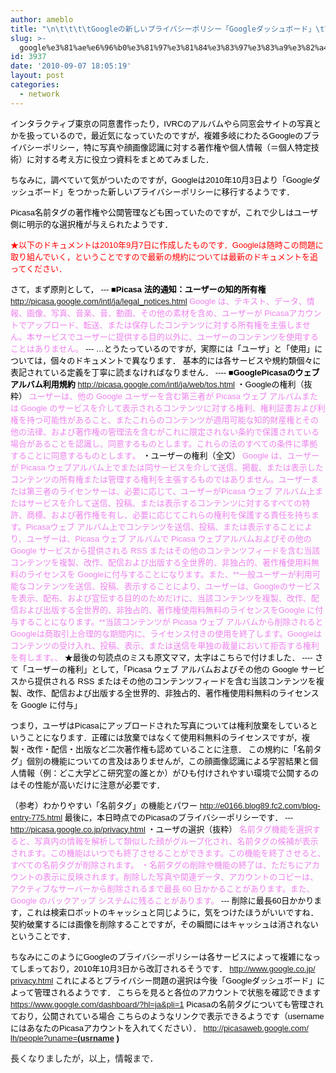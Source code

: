 ```yaml
---
author: ameblo
title: "\n\t\t\t\tGoogleの新しいプライバシーポリシー「Googleダッシュボード」\t\t"
slug: >-
  google%e3%81%ae%e6%96%b0%e3%81%97%e3%81%84%e3%83%97%e3%83%a9%e3%82%a4%e3%83%90%e3%82%b7%e3%83%bc%e3%83%9d%e3%83%aa%e3%82%b7%e3%83%bc%e3%80%8cgoogle%e3%83%80%e3%83%83%e3%82%b7%e3%83%a5%e3%83%9c
id: 3937
date: '2010-09-07 18:05:19'
layout: post
categories:
  - network
---
```


<span class="Apple-style-span" style="WIDOWS: 2; TEXT-TRANSFORM: none; TEXT-INDENT: 0px; BORDER-COLLAPSE: separate; FONT: medium 'MS PGothic'; WHITE-SPACE: normal; ORPHANS: 2; LETTER-SPACING: normal; COLOR: rgb(0,0,0); WORD-SPACING: 0px; -webkit-border-horizontal-spacing: 0px; -webkit-border-vertical-spacing: 0px; -webkit-text-decorations-in-effect: none; -webkit-text-size-adjust: auto; -webkit-text-stroke-width: 0px"><span class="Apple-style-span" style="BORDER-COLLAPSE: collapse; FONT-FAMILY: arial, sans-serif; FONT-SIZE: 13px">インタラクティブ東京の同意書作ったり，IVRCのアルバムやら同窓会サイトの写真とかを扱っているので，最近気になっていたのですが，複雑多岐にわたるGoogleのプライバシーポリシー，特に写真や顔画像認識に対する著作権や個人情報（＝個人特定技術）に対する考え方に役立つ資料をまとめてみました．</span></span>

<span class="Apple-style-span" style="WIDOWS: 2; TEXT-TRANSFORM: none; TEXT-INDENT: 0px; BORDER-COLLAPSE: separate; FONT: medium 'MS PGothic'; WHITE-SPACE: normal; ORPHANS: 2; LETTER-SPACING: normal; COLOR: rgb(0,0,0); WORD-SPACING: 0px; -webkit-border-horizontal-spacing: 0px; -webkit-border-vertical-spacing: 0px; -webkit-text-decorations-in-effect: none; -webkit-text-size-adjust: auto; -webkit-text-stroke-width: 0px"><span class="Apple-style-span" style="BORDER-COLLAPSE: collapse; FONT-FAMILY: arial, sans-serif; FONT-SIZE: 13px"></span></span>

<span class="Apple-style-span" style="WIDOWS: 2; TEXT-TRANSFORM: none; TEXT-INDENT: 0px; BORDER-COLLAPSE: separate; FONT: medium 'MS PGothic'; WHITE-SPACE: normal; ORPHANS: 2; LETTER-SPACING: normal; COLOR: rgb(0,0,0); WORD-SPACING: 0px; -webkit-border-horizontal-spacing: 0px; -webkit-border-vertical-spacing: 0px; -webkit-text-decorations-in-effect: none; -webkit-text-size-adjust: auto; -webkit-text-stroke-width: 0px"><span class="Apple-style-span" style="BORDER-COLLAPSE: collapse; FONT-FAMILY: arial, sans-serif; FONT-SIZE: 13px"></span></span><span class="Apple-style-span" style="WIDOWS: 2; TEXT-TRANSFORM: none; TEXT-INDENT: 0px; BORDER-COLLAPSE: separate; FONT: medium 'MS PGothic'; WHITE-SPACE: normal; ORPHANS: 2; LETTER-SPACING: normal; COLOR: rgb(0,0,0); WORD-SPACING: 0px; -webkit-border-horizontal-spacing: 0px; -webkit-border-vertical-spacing: 0px; -webkit-text-decorations-in-effect: none; -webkit-text-size-adjust: auto; -webkit-text-stroke-width: 0px"><span class="Apple-style-span" style="BORDER-COLLAPSE: collapse; FONT-FAMILY: arial, sans-serif; FONT-SIZE: 13px">ちなみに，調べていて気がついたのですが，Googleは2010年10月3日より「Googleダッシュボード」をつかった新しいプライバシーポリシーに移行するようです．</span></span>

<span class="Apple-style-span" style="WIDOWS: 2; TEXT-TRANSFORM: none; TEXT-INDENT: 0px; BORDER-COLLAPSE: separate; FONT: medium 'MS PGothic'; WHITE-SPACE: normal; ORPHANS: 2; LETTER-SPACING: normal; COLOR: rgb(0,0,0); WORD-SPACING: 0px; -webkit-border-horizontal-spacing: 0px; -webkit-border-vertical-spacing: 0px; -webkit-text-decorations-in-effect: none; -webkit-text-size-adjust: auto; -webkit-text-stroke-width: 0px"><span class="Apple-style-span" style="BORDER-COLLAPSE: collapse; FONT-FAMILY: arial, sans-serif; FONT-SIZE: 13px">Picasa名前タグの著作権や公開管理なども困っていたのですが，これで少しはユーザ側に明示的な選択権が与えられたようです．</span></span>

<span class="Apple-style-span" style="WIDOWS: 2; TEXT-TRANSFORM: none; TEXT-INDENT: 0px; BORDER-COLLAPSE: separate; FONT: medium 'MS PGothic'; WHITE-SPACE: normal; ORPHANS: 2; LETTER-SPACING: normal; COLOR: rgb(0,0,0); WORD-SPACING: 0px; -webkit-border-horizontal-spacing: 0px; -webkit-border-vertical-spacing: 0px; -webkit-text-decorations-in-effect: none; -webkit-text-size-adjust: auto; -webkit-text-stroke-width: 0px"><span class="Apple-style-span" style="BORDER-COLLAPSE: collapse; FONT-FAMILY: arial, sans-serif; FONT-SIZE: 13px"></span></span>

<span class="Apple-style-span" style="WIDOWS: 2; TEXT-TRANSFORM: none; TEXT-INDENT: 0px; BORDER-COLLAPSE: separate; FONT: medium 'MS PGothic'; WHITE-SPACE: normal; ORPHANS: 2; LETTER-SPACING: normal; COLOR: rgb(0,0,0); WORD-SPACING: 0px; -webkit-border-horizontal-spacing: 0px; -webkit-border-vertical-spacing: 0px; -webkit-text-decorations-in-effect: none; -webkit-text-size-adjust: auto; -webkit-text-stroke-width: 0px"><span class="Apple-style-span" style="BORDER-COLLAPSE: collapse; FONT-FAMILY: arial, sans-serif; FONT-SIZE: 13px"><font color="#ff0000">★以下のドキュメントは2010年9月7日に作成したものです．Googleは随時この問題に取り組んでいく，ということですので最新の規約については最新のドキュメントを追ってください．</font></span></span>

<span class="Apple-style-span" style="WIDOWS: 2; TEXT-TRANSFORM: none; TEXT-INDENT: 0px; BORDER-COLLAPSE: separate; FONT: medium 'MS PGothic'; WHITE-SPACE: normal; ORPHANS: 2; LETTER-SPACING: normal; COLOR: rgb(0,0,0); WORD-SPACING: 0px; -webkit-border-horizontal-spacing: 0px; -webkit-border-vertical-spacing: 0px; -webkit-text-decorations-in-effect: none; -webkit-text-size-adjust: auto; -webkit-text-stroke-width: 0px"><span class="Apple-style-span" style="BORDER-COLLAPSE: collapse; FONT-FAMILY: arial, sans-serif; FONT-SIZE: 13px"></span></span>

<span class="Apple-style-span" style="WIDOWS: 2; TEXT-TRANSFORM: none; TEXT-INDENT: 0px; BORDER-COLLAPSE: separate; FONT: medium 'MS PGothic'; WHITE-SPACE: normal; ORPHANS: 2; LETTER-SPACING: normal; COLOR: rgb(0,0,0); WORD-SPACING: 0px; -webkit-border-horizontal-spacing: 0px; -webkit-border-vertical-spacing: 0px; -webkit-text-decorations-in-effect: none; -webkit-text-size-adjust: auto; -webkit-text-stroke-width: 0px"><span class="Apple-style-span" style="BORDER-COLLAPSE: collapse; FONT-FAMILY: arial, sans-serif; FONT-SIZE: 13px">さて，まず原則として， --- **■Picasa 法的通知：ユーザーの知的所有権** [http://picasa.google.com/intl/<wbr>ja/legal_notices.html](http://picasa.google.com/intl/ja/legal_notices.html) <font color="#ee82ee">Google は、テキスト、データ、情報、画像、写真、音楽、音、動画、<wbr>その他の素材を含め、ユーザーが Picasaアカウントでアップロード、転送、<wbr>または保存したコンテンツに対する所有権を主張しません。<wbr>本サービスでユーザーに提供する目的以外に、<wbr>ユーザーのコンテンツを使用することはありません。</font> --- …とうたっているのですが，実際には「ユーザ」と「使用」<wbr>については，個々のドキュメントで異なります． 基本的には各サービスや規約類個々に表記されている定義を丁寧に読まなければ<wbr>なりません． ---- **■GooglePicasaのウェブアルバム利用規約** [http://picasa.google.com/intl/<wbr>ja/web/tos.html](http://picasa.google.com/intl/ja/web/tos.html) ・Googleの権利（抜粋） <font color="#ee82ee">ユーザーは、他の Google ユーザーを含む第三者が Picasa ウェブ アルバムまたは Google のサービスを介して表示されるコンテンツに対する権利、<wbr>権利証書および利権を持つ可能性があること、<wbr>またこれらのコンテンツが適用可能な知的財産権とその他の法律、<wbr>および著作権の管理法を含むがこれに限定されない条約で保護され<wbr>ている場合があることを認識し、同意するものとします。<wbr>これらの法のすべての条件に準拠することに同意するものとします<wbr>。</font> ・ユーザーの権利（全文） <font color="#ee82ee">Google は、ユーザーが Picasa ウェブアルバム上でまたは同サービスを介して送信、掲載、<wbr>または表示したコンテンツの所有権または管理する権利を主張する<wbr>ものではありません。ユーザーまたは第三者のライセンサーは、<wbr>必要に応じて、ユーザーがPicasa ウェブ アルバム上またはサービスを介して送信、投稿、<wbr>または表示するコンテンツに対するすべての特許、商標、<wbr>および著作権を有し、<wbr>必要に応じてこれらの権利を保護する責任を持ちます。<wbr>Picasaウェブ アルバム上でコンテンツを送信、投稿、<wbr>または表示することにより、ユーザーは、Picasa ウェブ アルバムで Picasa ウェブアルバムおよびその他の Google サービスから提供される RSS またはその他のコンテンツフィードを含む当該コンテンツを複製、改作、<wbr>配信および出版する全世界的、非独占的、<wbr>著作権使用料無料のライセンスを Googleに付与することになります。また、<wbr>**一般ユーザーが利用可能なコンテンツを送信、投稿、<wbr>表示することにより、ユーザーは、Googleのサービスを表示、配布、および宣伝する目的のためだけに、<wbr>当該コンテンツを複製、改作、配信および出版する全世界的、<wbr>非独占的、著作権使用料無料のライセンスをGoogle に付与することになります。**当該コンテンツが Picasa ウェブ アルバムから削除されるとGoogleは商取引上合理的な期間内に、<wbr>ライセンス付きの使用を終了します。Googleはコンテンツの受け入れ、投稿、表示、<wbr>または送信を単独の裁量において拒否する権利を有します。、</font> ★最後の句読点のミスも原文ママ，太字はこちらで付けました． ---- さて「ユーザーの権利」として，「Picasa ウェブ アルバムおよびその他の Google サービスから提供される RSS またはその他のコンテンツフィードを含む当該コンテンツを複製、改作、<wbr>配信および出版する全世界的、非独占的、<wbr>著作権使用料無料のライセンスを Google に付与」</span></span>

<span class="Apple-style-span" style="WIDOWS: 2; TEXT-TRANSFORM: none; TEXT-INDENT: 0px; BORDER-COLLAPSE: separate; FONT: medium 'MS PGothic'; WHITE-SPACE: normal; ORPHANS: 2; LETTER-SPACING: normal; COLOR: rgb(0,0,0); WORD-SPACING: 0px; -webkit-border-horizontal-spacing: 0px; -webkit-border-vertical-spacing: 0px; -webkit-text-decorations-in-effect: none; -webkit-text-size-adjust: auto; -webkit-text-stroke-width: 0px"><span class="Apple-style-span" style="BORDER-COLLAPSE: collapse; FONT-FAMILY: arial, sans-serif; FONT-SIZE: 13px">つまり，ユーザはPicasaにアップロードされた写真については権利放棄をしているということになります．正確には放棄ではなくて使用料無料のライセンスですが，複製・改作・配信・出版など二次著作権も認めていることに注意． この規約に「名前タグ」<wbr>個別の機能についての言及はありませんが，<wbr>この顔画像認識による学習結果と個人情報（例：どこ大学どこ研究室の誰とか）<wbr>がひも付けされやすい環境で公開するのはその性能が高いだけに注<wbr>意が必要です．</span></span>

<span class="Apple-style-span" style="WIDOWS: 2; TEXT-TRANSFORM: none; TEXT-INDENT: 0px; BORDER-COLLAPSE: separate; FONT: medium 'MS PGothic'; WHITE-SPACE: normal; ORPHANS: 2; LETTER-SPACING: normal; COLOR: rgb(0,0,0); WORD-SPACING: 0px; -webkit-border-horizontal-spacing: 0px; -webkit-border-vertical-spacing: 0px; -webkit-text-decorations-in-effect: none; -webkit-text-size-adjust: auto; -webkit-text-stroke-width: 0px"><span class="Apple-style-span" style="BORDER-COLLAPSE: collapse; FONT-FAMILY: arial, sans-serif; FONT-SIZE: 13px">（参考）わかりやすい「名前タグ」の機能とパワー [http://e0166.blog89.fc2.com/<wbr>blog-entry-775.html](http://e0166.blog89.fc2.com/blog-entry-775.html) 最後に，本日時点でのPicasaのプライバシーポリシーです． --- [http://picasa.google.co.jp/<wbr>privacy.html](http://picasa.google.co.jp/privacy.html) ・ユーザの選択（抜粋） <font color="#ee82ee">名前タグ機能を選択すると、<wbr>写真内の情報を解析して類似した顔がグループ化され、<wbr>名前タグの候補が表示されます。<wbr>この機能はいつでも終了させることができます。<wbr>この機能を終了させると、すべての名前タグが削除されます。 ・名前タグの削除や機能の終了は、<wbr>ただちにアカウントの表示に反映されます。<wbr>削除した写真や関連データ、アカウントのコピーは、<wbr>アクティブなサーバーから削除されるまで最長 60 日かかることがあります。また、Google のバックアップ システムに残ることがあります。</font> --- 削除に最長60日かかります，これは検索ロボットのキャッシュと同じように，気をつけたほうがいいですね．契約破棄するには画像を削除することですが，その瞬間にはキャッシュは消されないということです．</span></span>

 <span class="Apple-style-span" style="WIDOWS: 2; TEXT-TRANSFORM: none; TEXT-INDENT: 0px; BORDER-COLLAPSE: separate; FONT: medium 'MS PGothic'; WHITE-SPACE: normal; ORPHANS: 2; LETTER-SPACING: normal; COLOR: rgb(0,0,0); WORD-SPACING: 0px; -webkit-border-horizontal-spacing: 0px; -webkit-border-vertical-spacing: 0px; -webkit-text-decorations-in-effect: none; -webkit-text-size-adjust: auto; -webkit-text-stroke-width: 0px"><span class="Apple-style-span" style="BORDER-COLLAPSE: collapse; FONT-FAMILY: arial, sans-serif; FONT-SIZE: 13px">ちなみにこのようにGoogleのプライバシーポリシーは各サービスによっ<wbr>て複雑になってしまっており，2010年10月3日から改訂されるそうです． [http://www.google.co.jp/<wbr>privacy.html](http://www.google.co.jp/privacy.html) これによるとプライバシー問題の選択は今後「<wbr>Googleダッシュボード」によって管理されるようです． こちらを見ると各位のアカウントで状態を確認できます [https://www.google.com/<wbr>dashboard/?hl=ja&pli=1](https://www.google.com/dashboard/?hl=ja&pli=1) Picasaの名前タグについても管理されており，<wbr>公開されている場合 こちらのようなリンクで表示できるようです（usernameにはあなたのPicasaアカウントを入れてください）． [http://picasaweb.google.com/<wbr>lh/people?uname=**(usrname**](http://picasaweb.google.com/lh/people?uname) **)**

長くなりましたが，以上，情報まで．</span></span>